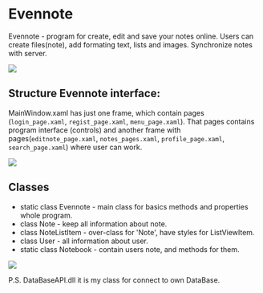 # Evennote
Evennote - program for create, edit and save your notes online.
Users can create files(note), add formating text, lists and images. Synchronize notes with server.

![](http://cs629519.vk.me/v629519798/2cf17/2NCAoffjzws.jpg)

## Structure Evennote interface:
MainWindow.xaml has just one frame, which contain pages (`login_page.xaml`, `regist_page.xaml`, `menu_page.xaml`). That pages contains program interface (controls) and another frame with pages(`editnote_page.xaml`, `notes_pages.xaml`, `profile_page.xaml`, `search_page.xaml`) where user can work.

![](http://cs629519.vk.me/v629519798/2cf29/w74H3yBhyy0.jpg)

## Classes
 * static class Evennote - main class for basics methods and properties whole program.
 * class Note - keep all information about note.
 * class NoteListItem - over-class for 'Note', have styles for ListViewItem.
 * class User - all information about user.
 * static class Notebook - contain users note, and methods for them.

![](http://cs629519.vk.me/v629519798/2cf32/p323pqnRDk0.jpg)

 P.S. DataBaseAPI.dll it is my class for connect to own DataBase.
